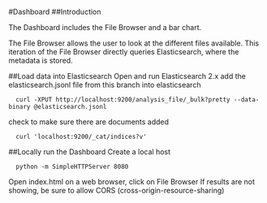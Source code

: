 #Dashboard
##Introduction

The Dashboard includes the File Browser and a bar chart.

The File Browser allows the user to look at the different files available. 
This iteration of the File Browser directly queries Elasticsearch, where the metadata is stored.

##Load data into Elasticsearch
Open and run Elasticsearch 2.x
add the elasticsearch.jsonl file from this branch into elasticsearch

      curl -XPUT http://localhost:9200/analysis_file/_bulk?pretty --data-binary @elasticsearch.jsonl

check to make sure there are documents added

      curl 'localhost:9200/_cat/indices?v'
   
##Locally run the Dashboard
Create a local host

      python -m SimpleHTTPServer 8080

Open index.html on a web browser, click on File Browser
If results are not showing, be sure to allow CORS (cross-origin-resource-sharing)
